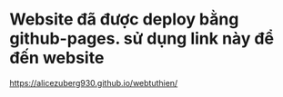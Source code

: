 # Website đã được deploy bằng github-pages. sử dụng link này để đến website
https://alicezuberg930.github.io/webtuthien/
